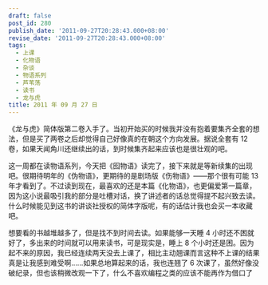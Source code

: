 ```yaml
---
draft: false
post_id: 280
publish_date: '2011-09-27T20:28:43.000+08:00'
revise_date: '2011-09-27T20:28:43.000+08:00'
tags:
  - 上课
  - 化物语
  - 杂谈
  - 物语系列
  - 芦苇荡
  - 读书
  - 龙与虎
title: 2011 年 09 月 27 日
---
```


《龙与虎》简体版第二卷入手了。当初开始买的时候我并没有抱着要集齐全套的想法，但是买了两卷之后却觉得自己好像真的在朝这个方向发展。据说全套有 12 卷，如果天闻角川还继续出的话，到时候集齐起来应该也是很壮观的吧。

这一周都在读物语系列，今天把《囮物语》读完了，接下来就是等新续集的出现吧。很期待明年的《伪物语》，更期待的是剧场版《伤物语》——那个很有可能 13 年才看到了。不过读到现在，最喜欢的还是本篇《化物语》，也更偏爱第一篇章，因为这小说最吸引我的部分是吐槽对话，换了讲述者的话总觉得提不起兴致去读。什么时候能见到这书的讲谈社授权的简体字版呢，有的话估计我也会买一本收藏吧。

想要看的书越堆越多了，但是找不到时间去读。如果能够一天睡 4 小时还不困就好了，多出来的时间就可以用来读书，可是现实是，睡上 8 个小时还是困。因为起不来的原因，我已经连续两天没去上课了，相比主动翘课而言这种不上课的结果真是让我感到难受啊……如果总地算起来的话，我也连翘了 6 次课了，虽然好像没破纪录，但也该稍微改观一下了，什么不喜欢编程之类的应该不能再作为借口了

